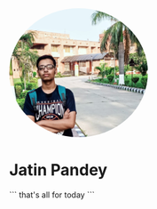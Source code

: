 <img src="img.jpg" alt="Avatar" style='border-radius: 50%' width=250>
<h1> Jatin Pandey </h1>
```
that's all for today
```

